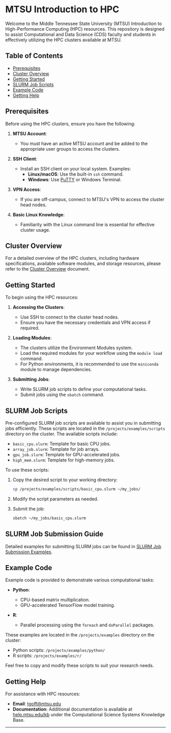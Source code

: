 # MTSU Introduction to HPC

Welcome to the Middle Tennessee State University (MTSU) Introduction to High-Performance Computing (HPC) resources. This repository is designed to assist Computational and Data Science (CDS) faculty and students in effectively utilizing the HPC clusters available at MTSU.

## Table of Contents

- [Prerequisites](#prerequisites)
- [Cluster Overview](#cluster-overview)
- [Getting Started](#getting-started)
- [SLURM Job Scripts](#slurm-job-scripts)
- [Example Code](#example-code)
- [Getting Help](#getting-help)

## Prerequisites

Before using the HPC clusters, ensure you have the following:

1. **MTSU Account**:
   - You must have an active MTSU account and be added to the appropriate user groups to access the clusters.

2. **SSH Client**:
   - Install an SSH client on your local system. Examples:
     - **Linux/macOS**: Use the built-in `ssh` command.
     - **Windows**: Use [PuTTY](https://www.putty.org/) or Windows Terminal.

3. **VPN Access**:
   - If you are off-campus, connect to MTSU's VPN to access the cluster head nodes.

4. **Basic Linux Knowledge**:
   - Familiarity with the Linux command line is essential for effective cluster usage.

## Cluster Overview

For a detailed overview of the HPC clusters, including hardware specifications, available software modules, and storage resources, please refer to the [Cluster Overview](docs/cluster_overview.md) document.

## Getting Started

To begin using the HPC resources:

1. **Accessing the Clusters**:
   - Use SSH to connect to the cluster head nodes.
   - Ensure you have the necessary credentials and VPN access if required.

2. **Loading Modules**:
   - The clusters utilize the Environment Modules system.
   - Load the required modules for your workflow using the `module load` command.
   - For Python environments, it is recommended to use the `miniconda` module to manage dependencies.

3. **Submitting Jobs**:
   - Write SLURM job scripts to define your computational tasks.
   - Submit jobs using the `sbatch` command.

## SLURM Job Scripts

Pre-configured SLURM job scripts are available to assist you in submitting jobs efficiently. These scripts are located in the `/projects/examples/scripts` directory on the cluster. The available scripts include:

- `basic_cpu.slurm`: Template for basic CPU jobs.
- `array_job.slurm`: Template for job arrays.
- `gpu_job.slurm`: Template for GPU-accelerated jobs.
- `high_mem.slurm`: Template for high-memory jobs.

To use these scripts:

1. Copy the desired script to your working directory:
   ```bash
   cp /projects/examples/scripts/basic_cpu.slurm ~/my_jobs/

2. Modify the script parameters as needed.

3. Submit the job:
   ```bash
   sbatch ~/my_jobs/basic_cpu.slurm

## SLURM Job Submission Guide
Detailed examples for submitting SLURM jobs can be found in [SLURM Job Submission Examples](docs/slurm_job_examples.md).


## Example Code

Example code is provided to demonstrate various computational tasks:

- **Python**:
  - CPU-based matrix multiplication.
  - GPU-accelerated TensorFlow model training.

- **R**:
  - Parallel processing using the `foreach` and `doParallel` packages.

These examples are located in the `/projects/examples` directory on the cluster:

- Python scripts: `/projects/examples/python/`
- R scripts: `/projects/examples/r/`

Feel free to copy and modify these scripts to suit your research needs.

## Getting Help

For assistance with HPC resources:

- **Email**: [tgoff@mtsu.edu](mailto:tgoff@mtsu.edu)
- **Documentation**: Additional documentation is available at [help.mtsu.edu/kb](https://help.mtsu.edu/kb) under the Computational Science Systems Knowledge Base.

---

